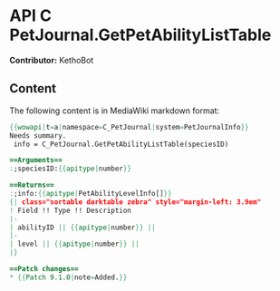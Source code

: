 # API C PetJournal.GetPetAbilityListTable

**Contributor:** KethoBot

## Content

The following content is in MediaWiki markdown format:

```mediawiki
{{wowapi|t=a|namespace=C_PetJournal|system=PetJournalInfo}}
Needs summary.
 info = C_PetJournal.GetPetAbilityListTable(speciesID)

==Arguments==
:;speciesID:{{apitype|number}}

==Returns==
:;info:{{apitype|PetAbilityLevelInfo[]}}
{| class="sortable darktable zebra" style="margin-left: 3.9em"
! Field !! Type !! Description
|-
| abilityID || {{apitype|number}} || 
|-
| level || {{apitype|number}} || 
|}

==Patch changes==
* {{Patch 9.1.0|note=Added.}}
```